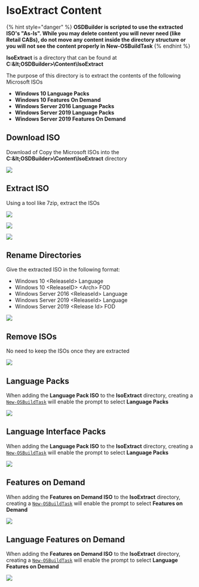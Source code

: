 # IsoExtract Content

{% hint style="danger" %}
**OSDBuilder is scripted to use the extracted ISO's "As-Is". While you may delete content you will never need \(like Retail CABs\), do not move any content inside the directory structure or you will not see the content properly in New-OSBuildTask**
{% endhint %}

**IsoExtract** is a directory that can be found at **C:\&lt;OSDBuilder&gt;\Content\IsoExtract**

The purpose of this directory is to extract the contents of the following Microsoft ISOs

* **Windows 10 Language Packs**
* **Windows 10 Features On Demand**
* **Windows Server 2016 Language Packs**
* **Windows Server 2019 Language Packs**
* **Windows Server 2019 Features On Demand**

## Download ISO

Download of Copy the Microsoft ISOs into the **C:\&lt;OSDBuilder&gt;\Content\IsoExtract** directory

![](../../../../../.gitbook/assets/2018-10-29_2-12-18.png)

## Extract ISO

Using a tool like 7zip, extract the ISOs

![](../../../../../.gitbook/assets/2018-10-29_2-13-21.png)

![](../../../../../.gitbook/assets/2018-10-29_2-14-36.png)

![](../../../../../.gitbook/assets/2018-10-29_2-15-14.png)

## Rename Directories

Give the extracted ISO in the following format:

* Windows 10 &lt;ReleaseId&gt; Language
* Windows 10 &lt;ReleaseID&gt; &lt;Arch&gt; FOD
* Windows Server 2016 &lt;ReleaseId&gt; Language
* Windows Server 2019 &lt;ReleaseId&gt; Language
* Windows Server 2019 &lt;Release Id&gt; FOD

![](../../../../../.gitbook/assets/2019-01-20_17-07-38.png)

## Remove ISOs

No need to keep the ISOs once they are extracted

![](../../../../../.gitbook/assets/2018-10-29_2-16-50.png)

## Language Packs

When adding the **Language Pack ISO** to the **IsoExtract** directory, creating a [`New-OSBuildTask`](../new-osbuildtask/) will enable the prompt to select **Language Packs**

![](../../../../../.gitbook/assets/2018-10-29_2-39-45.png)

## Language Interface Packs

When adding the **Language Pack ISO** to the **IsoExtract** directory, creating a [`New-OSBuildTask`](../new-osbuildtask/) will enable the prompt to select **Language Packs**

![](../../../../../.gitbook/assets/2018-10-29_2-42-12.png)

## Features on Demand

When adding the **Features on Demand ISO** to the **IsoExtract** directory, creating a [`New-OSBuildTask`](../new-osbuildtask/) will enable the prompt to select **Features on Demand**

![](../../../../../.gitbook/assets/2018-10-29_2-37-37.png)

## Language Features on Demand

When adding the **Features on Demand ISO** to the **IsoExtract** directory, creating a [`New-OSBuildTask`](../new-osbuildtask/) will enable the prompt to select **Language Features on Demand**

![](../../../../../.gitbook/assets/2018-10-29_2-44-02.png)

